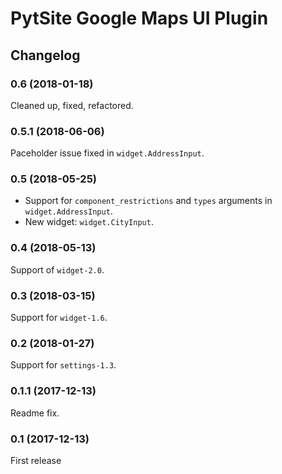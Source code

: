 # PytSite Google Maps UI Plugin


## Changelog


### 0.6 (2018-01-18)

Cleaned up, fixed, refactored.


### 0.5.1 (2018-06-06)

Paceholder issue fixed in `widget.AddressInput`.


### 0.5 (2018-05-25)

- Support for `component_restrictions` and `types` arguments in
  `widget.AddressInput`.
- New widget: `widget.CityInput`.


### 0.4 (2018-05-13)

Support of `widget-2.0`.


### 0.3 (2018-03-15)

Support for `widget-1.6`.


### 0.2 (2018-01-27)

Support for `settings-1.3`.


### 0.1.1 (2017-12-13)

Readme fix.


### 0.1 (2017-12-13)

First release
